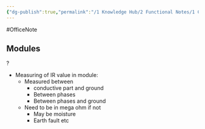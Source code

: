 ```yaml
---
{"dg-publish":true,"permalink":"/1 Knowledge Hub/2 Functional Notes/1 Career Notes/2 General Technical Notes/2 Power Plant Systems/Electrical Schemes and Systems/Electric Module/","noteIcon":""}
---
```


#OfficeNote
## Modules
?
- Measuring of IR value in module:
    - Measured between
        - conductive part and ground
        - Between phases
        - Between phases and ground
    - Need to be in mega ohm if not
        - May be moisture
        - Earth fault etc
<!--SR:!2024-07-06,3,250-->